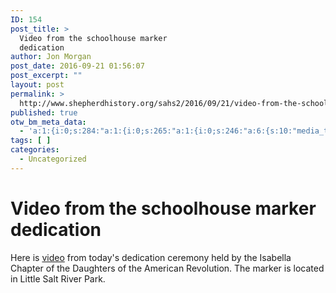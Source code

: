 ```yaml
---
ID: 154
post_title: >
  Video from the schoolhouse marker
  dedication
author: Jon Morgan
post_date: 2016-09-21 01:56:07
post_excerpt: ""
layout: post
permalink: >
  http://www.shepherdhistory.org/sahs2/2016/09/21/video-from-the-schoolhouse-marker-dedication/
published: true
otw_bm_meta_data:
  - 'a:1:{i:0;s:284:"a:1:{i:0;s:265:"a:1:{i:0;s:246:"a:6:{s:10:"media_type";s:7:"youtube";s:11:"youtube_url";s:83:"https://www.youtube.com/watch?v=jqiMETm9g5E&list=PLSbhwjokavQEea0fKsJjXpRc026WZUlez";s:9:"vimeo_url";s:0:"";s:14:"soundcloud_url";s:0:"";s:7:"img_url";s:0:"";s:10:"slider_url";s:0:"";}";}";}";}'
tags: [ ]
categories:
  - Uncategorized
---
```

# Video from the schoolhouse marker dedication
Here is [video](https://www.youtube.com/watch?v=jqiMETm9g5E&amp;list=PLSbhwjokavQEea0fKsJjXpRc026WZUlez) from today's dedication ceremony held by the Isabella Chapter of the Daughters of the American Revolution. The marker is located in Little Salt River Park.